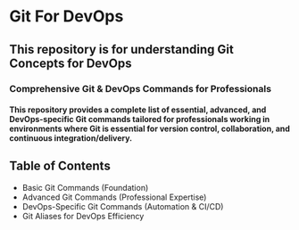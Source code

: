 # Git For DevOps


## This repository is for understanding Git Concepts for DevOps

### Comprehensive Git & DevOps Commands for Professionals
#### This repository provides a complete list of essential, advanced, and DevOps-specific Git commands tailored for professionals working in environments where Git is essential for version control, collaboration, and continuous integration/delivery.

## Table of Contents
- Basic Git Commands (Foundation)
- Advanced Git Commands (Professional Expertise)
- DevOps-Specific Git Commands (Automation & CI/CD)
- Git Aliases for DevOps Efficiency
